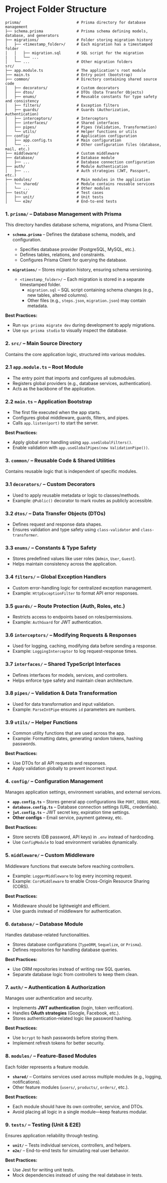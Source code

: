 # Project Folder Structure

```
prisma/                         # Prisma directory for database management
├── schema.prisma               # Prisma schema defining models, database, and generators
├── migrations/                 # Folder storing migration history
│   ├── <timestamp_folder>/     # Each migration has a timestamped folder
│   │   ├── migration.sql       # SQL script for the migration
|   |   └── ...
│   └── ...                     # Other migration folders
src/
├── app.module.ts               # The application's root module
├── main.ts                     # Entry point (bootstrap)
├── common/                     # Directory containing shared source code
│   ├── decorators/             # Custom decorators
│   ├── dtos/                   # DTOs (Data Transfer Objects)
│   ├── enums/                  # Reusable constants for type safety and consistency
│   ├── filters/                # Exception filters
│   ├── guards/                 # Guards (Authorization, Authentication)
│   ├── interceptors/           # Interceptors
│   ├── interfaces/             # Shared interfaces
│   ├── pipes/                  # Pipes (Validation, Transformation)
│   └── utils/                  # Helper functions or utils
├── config/                     # Application configuration
│   ├── app.config.ts           # Main configuration
│   └── ...                     # Other configuration files (database, mail, etc.)
├── middleware/                 # Custom middleware
├── database/                   # Database module
│   ├── ...                     # Database connection configuration
├── auth/                       # Module Authentication
│   ├── ...                     # Auth strategies (JWT, Passport, etc.)
├── modules/                    # Main modules in the application
|   └── shared/                 # Module contains reusable services
│   └── ...                     # Other modules
├── tests/                      # Test cases
│   ├── unit/                   # Unit tests
│   └── e2e/                    # End-to-end tests
```

### **1. `prisma/` – Database Management with Prisma**

This directory handles database schema, migrations, and Prisma Client.

- **`schema.prisma`** – Defines the database schema, models, and configuration.

  - Specifies database provider (PostgreSQL, MySQL, etc.).
  - Defines tables, relations, and constraints.
  - Configures Prisma Client for querying the database.

- **`migrations/`** – Stores migration history, ensuring schema versioning.
  - `<timestamp_folder>/` – Each migration is stored in a separate timestamped folder.
    - `migration.sql` – SQL script containing schema changes (e.g., new tables, altered columns).
    - Other files (e.g., `steps.json`, `migration.json`) may contain metadata.

**Best Practices:**

- Run `npx prisma migrate dev` during development to apply migrations.
- Use `npx prisma studio` to visually inspect the database.

### **2. `src/` – Main Source Directory**

Contains the core application logic, structured into various modules.

### **2.1 `app.module.ts`** – Root Module

- The entry point that imports and configures all submodules.
- Registers global providers (e.g., database services, authentication).
- Acts as the backbone of the application.

### **2.2 `main.ts`** – Application Bootstrap

- The first file executed when the app starts.
- Configures global middleware, guards, filters, and pipes.
- Calls `app.listen(port)` to start the server.

**Best Practices:**

- Apply global error handling using `app.useGlobalFilters()`.
- Enable validation with `app.useGlobalPipes(new ValidationPipe())`.

### **3. `common/` – Reusable Code & Shared Utilities**

Contains reusable logic that is independent of specific modules.

### **3.1 `decorators/` – Custom Decorators**

- Used to apply reusable metadata or logic to classes/methods.
- Example: `@Public()` decorator to mark routes as publicly accessible.

### **3.2 `dtos/` – Data Transfer Objects (DTOs)**

- Defines request and response data shapes.
- Ensures validation and type safety using `class-validator` and `class-transformer`.

### **3.3 `enums/` – Constants & Type Safety**

- Stores predefined values like user roles (`Admin`, `User`, `Guest`).
- Helps maintain consistency across the application.

### **3.4 `filters/` – Global Exception Handlers**

- Custom error-handling logic for centralized exception management.
- Example: `HttpExceptionFilter` to format API error responses.

### **3.5 `guards/` – Route Protection (Auth, Roles, etc.)**

- Restricts access to endpoints based on roles/permissions.
- Example: `AuthGuard` for JWT authentication.

### **3.6 `interceptors/` – Modifying Requests & Responses**

- Used for logging, caching, modifying data before sending a response.
- Example: `LoggingInterceptor` to log request-response times.

### **3.7 `interfaces/` – Shared TypeScript Interfaces**

- Defines interfaces for models, services, and controllers.
- Helps enforce type safety and maintain clean architecture.

### **3.8 `pipes/` – Validation & Data Transformation**

- Used for data transformation and input validation.
- Example: `ParseIntPipe` ensures `id` parameters are numbers.

### **3.9 `utils/` – Helper Functions**

- Common utility functions that are used across the app.
- Example: Formatting dates, generating random tokens, hashing passwords.

**Best Practices:**

- Use DTOs for all API requests and responses.
- Apply validation globally to prevent incorrect input.

### **4. `config/` – Configuration Management**

Manages application settings, environment variables, and external services.

- **`app.config.ts`** – Stores general app configurations like `PORT`, `DEBUG_MODE`.
- **`database.config.ts`** – Database connection settings (URL, credentials).
- **`jwt.config.ts`** – JWT secret key, expiration time settings.
- **Other configs** – Email service, payment gateway, etc.

**Best Practices:**

- Store secrets (DB password, API keys) in `.env` instead of hardcoding.
- Use `ConfigModule` to load environment variables dynamically.

### **5. `middleware/` – Custom Middleware**

Middleware functions that execute before reaching controllers.

- Example: `LoggerMiddleware` to log every incoming request.
- Example: `CorsMiddleware` to enable Cross-Origin Resource Sharing (CORS).

**Best Practices:**

- Middleware should be lightweight and efficient.
- Use guards instead of middleware for authentication.

### **6. `database/` – Database Module**

Handles database-related functionalities.

- Stores database configurations (`TypeORM`, `Sequelize`, or `Prisma`).
- Defines repositories for handling database queries.

**Best Practices:**

- Use ORM repositories instead of writing raw SQL queries.
- Separate database logic from controllers to keep them clean.

### **7. `auth/` – Authentication & Authorization**

Manages user authentication and security.

- Implements **JWT authentication** (login, token verification).
- Handles **OAuth strategies** (Google, Facebook, etc.).
- Stores authentication-related logic like password hashing.

**Best Practices:**

- Use `bcrypt` to hash passwords before storing them.
- Implement refresh tokens for better security.

### **8. `modules/` – Feature-Based Modules**

Each folder represents a feature module.

- **`shared/`** – Contains services used across multiple modules (e.g., logging, notifications).
- Other feature modules (`users/`, `products/`, `orders/`, etc.).

**Best Practices:**

- Each module should have its own controller, service, and DTOs.
- Avoid placing all logic in a single module—keep features modular.

### **9. `tests/` – Testing (Unit & E2E)**

Ensures application reliability through testing.

- **`unit/`** – Tests individual services, controllers, and helpers.
- **`e2e/`** – End-to-end tests for simulating real user behavior.

**Best Practices:**

- Use Jest for writing unit tests.
- Mock dependencies instead of using the real database in tests.
